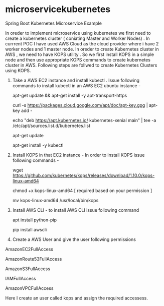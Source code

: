 # microservicekubernetes
Spring Boot Kubernetes Microservice Example

In oreder to implement microservice using kubernetes we first need to create a kubernetes cluster ( coniating Master and Worker Nodes) . In currrent POC I have used AWS Cloud as the cloud provider where i have 2 worker nodes and 1 master node. In oreder to create Kubernetes cluster in AWS , we need to have KOPS utility . So we first install KOPS in a simple node and then use appropriate KOPS commands to create kubernetes cluster in AWS. Following steps are follwed to create Kubernetes Clusters using KOPS.

1. Take a AWS EC2 instance and install kubectl . Issue following commands to install kubectl in an AWS EC2 ubuntu instance - 
  
      apt-get update && apt-get install -y apt-transport-https
      
      curl -s https://packages.cloud.google.com/apt/doc/apt-key.gpg | apt-key add -
      
      echo "deb https://apt.kubernetes.io/ kubernetes-xenial main" | tee -a /etc/apt/sources.list.d/kubernetes.list
      
      apt-get update
      
      apt-get install -y kubectl
  
 2. Install KOPS in that EC2 instance - In order to install KOPS issue following commands - 
 
    wget https://github.com/kubernetes/kops/releases/download/1.10.0/kops-linux-amd64
    
    chmod +x kops-linux-amd64 [ required based on your permission ]

    mv kops-linux-amd64 /usr/local/bin/kops

3. Install AWS CLI - to install AWS CLI issue following command 
    
    apt install python-pip 
    
    pip install awscli
    
    
4. Create a AWS User and give the user following permissions 
  
  AmazonEC2FullAccess
  
  AmazonRoute53FullAccess
  
  AmazonS3FullAccess
  
  IAMFullAccess
  
  AmazonVPCFullAccess
  
  Here I create an user called kops and assign the required accessess. 
  
 
 

